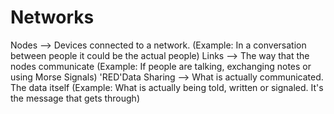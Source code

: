 # Networks
Nodes --> Devices connected to a network. (Example: In a conversation between people it could be the actual people)
Links --> The way that the nodes communicate (Example: If people are talking, exchanging notes or using Morse Signals)
'RED'Data Sharing --> What is actually communicated. The data itself (Example: What is actually being told, written or signaled. It's the message that gets through)

